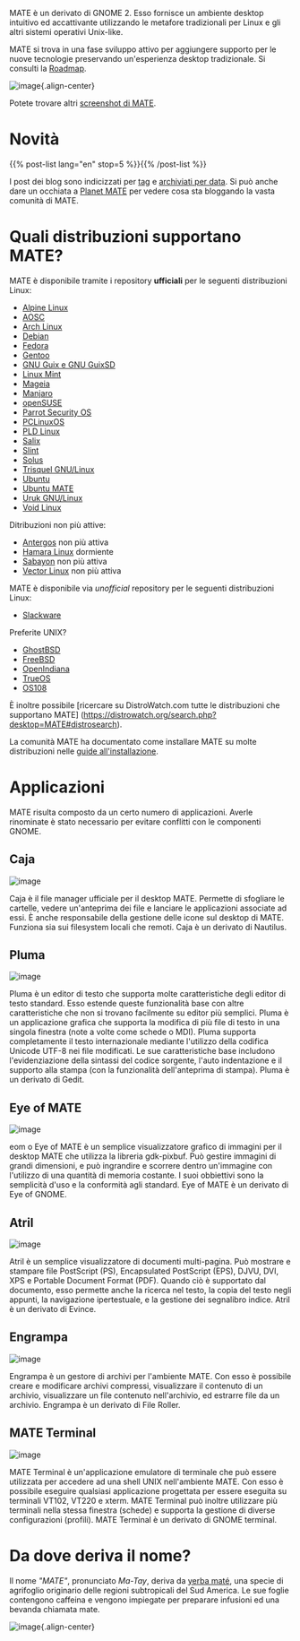 <!--
.. title: Ambiente Desktop MATE
.. slug: index
.. date: 2013-10-31 12:29:57
.. tags: About,Applications,Screenshots
.. link:
.. description:
-->

MATE è un derivato di GNOME 2. Esso fornisce un ambiente desktop intuitivo ed accattivante
utilizzando le metafore tradizionali per Linux e gli altri sistemi operativi Unix-like.

MATE si trova in una fase sviluppo attivo per aggiungere supporto per le nuove tecnologie
preservando un'esperienza desktop tradizionale.
Si consulti la [Roadmap](https://wiki.mate-desktop.org/developers-corner/roadmap/).

![image](/screens/screenshot.jpg){.align-center}

Potete trovare altri [screenshot di MATE](gallery/).

Novità
======

{{% post-list lang="en" stop=5 %}}{{% /post-list %}}

I post dei blog sono indicizzati per [tag](tags/) e [archiviati per
data](archive/). Si può anche dare un occhiata a [Planet
MATE](https://planet.mate-desktop.org) per vedere cosa sta bloggando la vasta comunità di MATE.

Quali distribuzioni supportano MATE?
===================================

MATE è disponibile tramite i repository **ufficiali** per le seguenti
distribuzioni Linux:

-   [Alpine Linux](https://www.alpinelinux.org/)
-   [AOSC](https://aosc.io/)
-   [Arch Linux](https://www.archlinux.org)
-   [Debian](https://www.debian.org)
-   [Fedora](https://www.fedoraproject.org)
-   [Gentoo](https://www.gentoo.org)
-   [GNU Guix e GNU GuixSD](https://gnu.org/s/guix)
-   [Linux Mint](https://linuxmint.com)
-   [Mageia](https://www.mageia.org/en/)
-   [Manjaro](https://manjaro.org/)
-   [openSUSE](https://www.opensuse.org)
-   [Parrot Security OS](https://www.parrotsec.org/)
-   [PCLinuxOS](https://www.pclinuxos.com/get-pclinuxos/mate/)
-   [PLD Linux](https://www.pld-linux.org/)
-   [Salix](https://www.salixos.org)
-   [Slint](https://slint.fr)
-   [Solus](https://getsol.us/)
-   [Trisquel GNU/Linux](https://trisquel.info/)
-   [Ubuntu](https://www.ubuntu.com)
-   [Ubuntu MATE](https://www.ubuntu-mate.org)
-   [Uruk GNU/Linux](https://urukproject.org/dist/)
-   [Void Linux](https://www.voidlinux.org/)

Ditribuzioni non più attive:

-   [Antergos](https://antergos.com/) non più attiva
-   [Hamara Linux](https://hamaralinux.org/) dormiente
-   [Sabayon](https://www.sabayon.org) non più attiva
-   [Vector Linux](http://vectorlinux.com) non più attiva

MATE è disponibile via *unofficial* repository per le seguenti distribuzioni 
Linux:

-   [Slackware](http://www.slackware.com)

Preferite UNIX?

-   [GhostBSD](https://ghostbsd.org)
-   [FreeBSD](https://freebsd.org)
-   [OpenIndiana](https://www.openindiana.org)
-   [TrueOS](https://www.trueos.org/)
-   [OS108](https://OS108.org/)

È inoltre possibile [ricercare su DistroWatch.com tutte le distribuzioni che supportano MATE]
(https://distrowatch.org/search.php?desktop=MATE#distrosearch).

La comunità MATE ha documentato come installare MATE su molte
distribuzioni nelle [guide
all'installazione](https://wiki.mate-desktop.org/introduction/installation/).

Applicazioni
============

MATE risulta composto da un certo numero di applicazioni. Averle rinominate è stato necessario
per evitare conflitti con le componenti GNOME.

Caja
----

![image](/assets/img/mate/caja.png)

Caja è il file manager ufficiale per il desktop MATE. Permette di
sfogliare le cartelle, vedere un'anteprima dei file e
lanciare le applicazioni associate ad essi. È anche responsabile della gestione
delle icone sul desktop di MATE. Funziona sia sui filesystem locali che remoti. Caja è un derivato di Nautilus.

Pluma
-----

![image](/assets/img/mate/pluma.png)

Pluma è un editor di testo che supporta molte caratteristiche degli editor di testo standard. Esso
estende queste funzionalità base con altre caratteristiche che non si trovano facilmente su editor più semplici. Pluma è un applicazione grafica che
supporta la modifica di più file di testo in una singola finestra (note a volte come schede o MDI). Pluma supporta completamente il testo internazionale mediante l'utilizzo della codifica Unicode UTF-8 nei file modificati. Le sue caratteristiche base
includono l'evidenziazione della sintassi del codice sorgente, l'auto indentazione e il supporto alla stampa (con la  funzionalità dell'anteprima di stampa). Pluma è un derivato di Gedit.

Eye of MATE
-----------

![image](/assets/img/mate/eom.png)

eom o Eye of MATE è un semplice visualizzatore grafico di immagini per il desktop MATE
che utilizza la libreria gdk-pixbuf. Può gestire immagini di grandi dimensioni, e
può ingrandire e scorrere dentro un'immagine con l'utilizzo di una quantità di memoria costante. I suoi obbiettivi sono la semplicità d'uso
e la conformità agli standard. Eye of MATE è un derivato di Eye of GNOME.

Atril
-----

![image](/assets/img/mate/atril.png)

Atril è un semplice visualizzatore di documenti multi-pagina. Può mostrare e stampare file
PostScript (PS), Encapsulated PostScript (EPS), DJVU, DVI, XPS e
Portable Document Format (PDF). Quando ciò è supportato dal documento, esso permette anche la ricerca nel testo, la copia del testo negli appunti, la navigazione ipertestuale,
e la gestione dei segnalibro indice. Atril è un derivato di Evince.

Engrampa
--------

![image](/assets/img/mate/engrampa.png)

Engrampa è un gestore di archivi per l'ambiente MATE. Con esso è possibile
creare e modificare archivi compressi, visualizzare il contenuto di un archivio, visualizzare
un file contenuto nell'archivio, ed estrarre file da un archivio. Engrampa
è un derivato di File Roller.

MATE Terminal
-------------

![image](/assets/img/mate/terminal.png)

MATE Terminal è un'applicazione emulatore di terminale che può essere utilizzata per
accedere ad una shell UNIX nell'ambiente MATE. Con esso è possibile eseguire qualsiasi applicazione progettata per essere eseguita su terminali
VT102, VT220 e xterm. MATE Terminal può inoltre utilizzare più terminali nella stessa finestra (schede) e supporta la gestione di diverse configurazioni (profili). MATE Terminal è un derivato di GNOME terminal.

Da dove deriva il nome?
=====================

Il nome *\"MATE\"*, pronunciato *Ma-Tay*, deriva da [yerba
maté](https://en.wikipedia.org/wiki/Yerba_mate), una specie di agrifoglio
originario delle regioni subtropicali del Sud America. Le sue foglie contengono caffeina e vengono impiegate
per preparare infusioni ed una bevanda chiamata mate.

![image](/assets/img/mate/yerba.jpg){.align-center}
